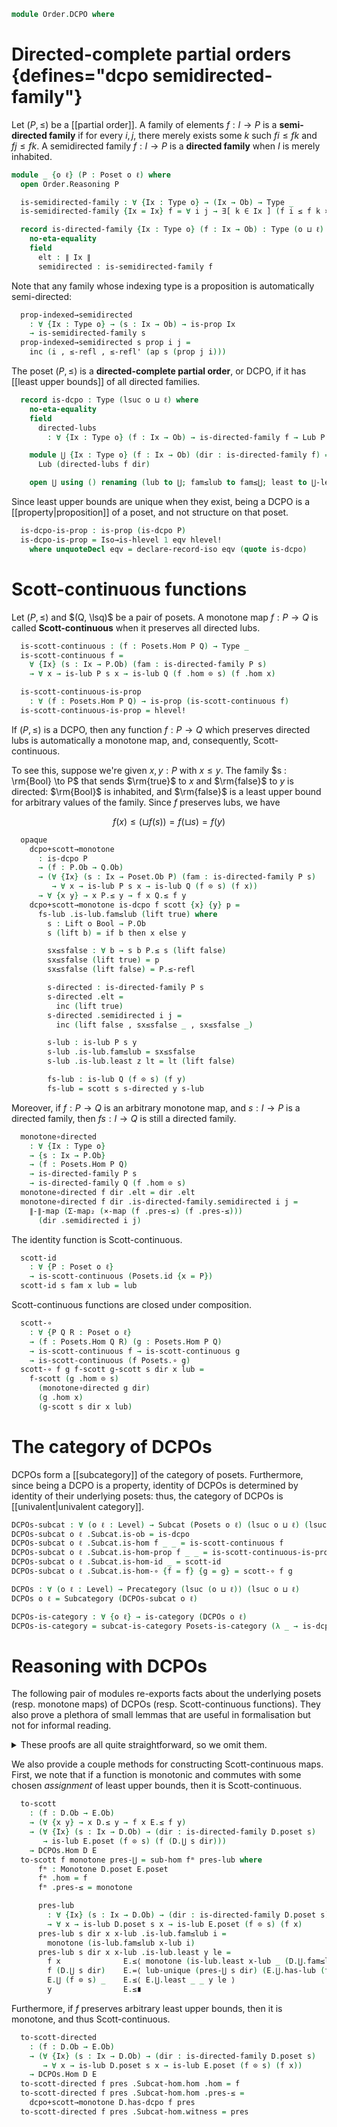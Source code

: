<!--
```agda
open import Cat.Displayed.Univalence.Thin
open import Cat.Functor.Subcategory
open import Cat.Displayed.Total
open import Cat.Prelude

open import Data.Bool

open import Order.Diagram.Lub
open import Order.Univalent
open import Order.Base

import Cat.Reasoning

import Order.Reasoning
```
-->

```agda
module Order.DCPO where
```

<!--
```agda
private variable
  o ℓ ℓ' : Level
  Ix A B : Type o
```
-->

# Directed-complete partial orders {defines="dcpo semidirected-family"}

Let $(P, \le)$ be a [[partial order]]. A family of elements $f : I \to P$ is
a **semi-directed family** if for every $i, j$, there merely exists
some $k$ such $f i \le f k$ and $f j \le f k$. A semidirected family
$f : I \to P$ is a **directed family** when $I$ is merely inhabited.

```agda
module _ {o ℓ} (P : Poset o ℓ) where
  open Order.Reasoning P

  is-semidirected-family : ∀ {Ix : Type o} → (Ix → Ob) → Type _
  is-semidirected-family {Ix = Ix} f = ∀ i j → ∃[ k ∈ Ix ] (f i ≤ f k × f j ≤ f k)

  record is-directed-family {Ix : Type o} (f : Ix → Ob) : Type (o ⊔ ℓ) where
    no-eta-equality
    field
      elt : ∥ Ix ∥
      semidirected : is-semidirected-family f
```

Note that any family whose indexing type is a proposition is
automatically semi-directed:

```agda
  prop-indexed→semidirected
    : ∀ {Ix : Type o} → (s : Ix → Ob) → is-prop Ix
    → is-semidirected-family s
  prop-indexed→semidirected s prop i j =
    inc (i , ≤-refl , ≤-refl' (ap s (prop j i)))
```

The poset $(P, \le)$ is a **directed-complete partial order**, or DCPO,
if it has [[least upper bounds]] of all directed families.

```agda
  record is-dcpo : Type (lsuc o ⊔ ℓ) where
    no-eta-equality
    field
      directed-lubs
        : ∀ {Ix : Type o} (f : Ix → Ob) → is-directed-family f → Lub P f

    module ⋃ {Ix : Type o} (f : Ix → Ob) (dir : is-directed-family f) =
      Lub (directed-lubs f dir)

    open ⋃ using () renaming (lub to ⋃; fam≤lub to fam≤⋃; least to ⋃-least) public
```

Since least upper bounds are unique when they exist, being a DCPO is a
[[property|proposition]] of a poset, and not structure on that poset.

<!--
```agda
module _ {o ℓ} {P : Poset o ℓ} where
  open Poset P
  open is-dcpo
```
-->

```agda
  is-dcpo-is-prop : is-prop (is-dcpo P)
  is-dcpo-is-prop = Iso→is-hlevel 1 eqv hlevel!
    where unquoteDecl eqv = declare-record-iso eqv (quote is-dcpo)
```

# Scott-continuous functions

Let $(P, \le)$ and $(Q, \lsq)$ be a pair of posets. A monotone map $f :
P \to Q$ is called **Scott-continuous** when it preserves all directed
lubs.

<!--
```agda
module _ {P Q : Poset o ℓ} where
  private
    module P = Poset P
    module Q = Poset Q

  open is-directed-family
  open Total-hom
```
-->

```agda
  is-scott-continuous : (f : Posets.Hom P Q) → Type _
  is-scott-continuous f =
    ∀ {Ix} (s : Ix → P.Ob) (fam : is-directed-family P s)
    → ∀ x → is-lub P s x → is-lub Q (f .hom ⊙ s) (f .hom x)

  is-scott-continuous-is-prop
    : ∀ (f : Posets.Hom P Q) → is-prop (is-scott-continuous f)
  is-scott-continuous-is-prop = hlevel!
```

If $(P, \le)$ is a DCPO, then any function $f : P \to Q$ which preserves
directed lubs is automatically a monotone map, and, consequently,
Scott-continuous.

To see this, suppose we're given $x, y : P$ with $x \le y$. The family
$s : \rm{Bool} \to P$ that sends $\rm{true}$ to $x$ and $\rm{false}$ to
$y$ is directed: $\rm{Bool}$ is inhabited, and $\rm{false}$ is a least
upper bound for arbitrary values of the family. Since $f$ preserves
lubs, we have

$$
f(x) \le (\sqcup f(s)) = f(\sqcup s) = f(y)
$$

```agda
  opaque
    dcpo+scott→monotone
      : is-dcpo P
      → (f : P.Ob → Q.Ob)
      → (∀ {Ix} (s : Ix → Poset.Ob P) (fam : is-directed-family P s)
         → ∀ x → is-lub P s x → is-lub Q (f ⊙ s) (f x))
      → ∀ {x y} → x P.≤ y → f x Q.≤ f y
    dcpo+scott→monotone is-dcpo f scott {x} {y} p =
      fs-lub .is-lub.fam≤lub (lift true) where
        s : Lift o Bool → P.Ob
        s (lift b) = if b then x else y

        sx≤sfalse : ∀ b → s b P.≤ s (lift false)
        sx≤sfalse (lift true) = p
        sx≤sfalse (lift false) = P.≤-refl

        s-directed : is-directed-family P s
        s-directed .elt =
          inc (lift true)
        s-directed .semidirected i j =
          inc (lift false , sx≤sfalse _ , sx≤sfalse _)

        s-lub : is-lub P s y
        s-lub .is-lub.fam≤lub = sx≤sfalse
        s-lub .is-lub.least z lt = lt (lift false)

        fs-lub : is-lub Q (f ⊙ s) (f y)
        fs-lub = scott s s-directed y s-lub
```

Moreover, if $f : P \to Q$ is an arbitrary monotone map, and $s : I \to
P$ is a directed family, then $fs : I \to Q$ is still a directed family.

```agda
  monotone∘directed
    : ∀ {Ix : Type o}
    → {s : Ix → P.Ob}
    → (f : Posets.Hom P Q)
    → is-directed-family P s
    → is-directed-family Q (f .hom ⊙ s)
  monotone∘directed f dir .elt = dir .elt
  monotone∘directed f dir .is-directed-family.semidirected i j =
    ∥-∥-map (Σ-map₂ (×-map (f .pres-≤) (f .pres-≤)))
      (dir .semidirected i j)
```

<!--
```agda
module _ where
  open Total-hom
```
-->

The identity function is Scott-continuous.

```agda
  scott-id
    : ∀ {P : Poset o ℓ}
    → is-scott-continuous (Posets.id {x = P})
  scott-id s fam x lub = lub
```

Scott-continuous functions are closed under composition.

```agda
  scott-∘
    : ∀ {P Q R : Poset o ℓ}
    → (f : Posets.Hom Q R) (g : Posets.Hom P Q)
    → is-scott-continuous f → is-scott-continuous g
    → is-scott-continuous (f Posets.∘ g)
  scott-∘ f g f-scott g-scott s dir x lub =
    f-scott (g .hom ⊙ s)
      (monotone∘directed g dir)
      (g .hom x)
      (g-scott s dir x lub)
```


# The category of DCPOs

DCPOs form a [[subcategory]] of the category of posets. Furthermore,
since being a DCPO is a property, identity of DCPOs is determined by
identity of their underlying posets: thus, the category of DCPOs is
[[univalent|univalent category]].

```agda
DCPOs-subcat : ∀ (o ℓ : Level) → Subcat (Posets o ℓ) (lsuc o ⊔ ℓ) (lsuc o ⊔ ℓ)
DCPOs-subcat o ℓ .Subcat.is-ob = is-dcpo
DCPOs-subcat o ℓ .Subcat.is-hom f _ _ = is-scott-continuous f
DCPOs-subcat o ℓ .Subcat.is-hom-prop f _ _ = is-scott-continuous-is-prop f
DCPOs-subcat o ℓ .Subcat.is-hom-id _ = scott-id
DCPOs-subcat o ℓ .Subcat.is-hom-∘ {f = f} {g = g} = scott-∘ f g

DCPOs : ∀ (o ℓ : Level) → Precategory (lsuc (o ⊔ ℓ)) (lsuc o ⊔ ℓ)
DCPOs o ℓ = Subcategory (DCPOs-subcat o ℓ)

DCPOs-is-category : ∀ {o ℓ} → is-category (DCPOs o ℓ)
DCPOs-is-category = subcat-is-category Posets-is-category (λ _ → is-dcpo-is-prop)
```

<!--
```agda
module DCPOs {o ℓ : Level} = Cat.Reasoning (DCPOs o ℓ)

DCPO : (o ℓ : Level) → Type _
DCPO o ℓ = DCPOs.Ob {o} {ℓ}

Forget-DCPO : ∀ {o ℓ} → Functor (DCPOs o ℓ) (Sets o)
Forget-DCPO = Forget-poset F∘ Forget-subcat
```
-->

# Reasoning with DCPOs

The following pair of modules re-exports facts about the underlying
posets (resp. monotone maps) of DCPOs (resp. Scott-continuous
functions). They also prove a plethora of small lemmas that are useful
in formalisation but not for informal reading.

<details>
<summary>These proofs are all quite straightforward, so we omit them.
</summary>

```agda
module DCPO {o ℓ} (D : DCPO o ℓ) where
  poset : Poset o ℓ
  poset = D .fst

  open Order.Reasoning poset public

  set : Set o
  set = el ⌞ D ⌟ Ob-is-set

  has-dcpo : is-dcpo poset
  has-dcpo = D .snd

  open is-dcpo has-dcpo public

  ⋃-pointwise
    : ∀ {Ix} {s s' : Ix → Ob}
    → {fam : is-directed-family poset s} {fam' : is-directed-family poset s'}
    → (∀ ix → s ix ≤ s' ix)
    → ⋃ s fam ≤ ⋃ s' fam'
  ⋃-pointwise p = ⋃.least _ _ (⋃ _ _) λ ix →
    ≤-trans (p ix) (⋃.fam≤lub _ _ ix)

module Scott {o ℓ} {D E : DCPO o ℓ} (f : DCPOs.Hom D E) where
  private
    module D = DCPO D
    module E = DCPO E

  mono : Posets.Hom D.poset E.poset
  mono = Subcat-hom.hom f

  monotone : ∀ {x y} → x D.≤ y → f # x E.≤ f # y
  monotone = mono .pres-≤

  opaque
    pres-directed-lub
      : ∀ {Ix} (s : Ix → D.Ob) → is-directed-family D.poset s
      → ∀ x → is-lub (D .fst) s x → is-lub (E .fst) (apply f ⊙ s) (f # x)
    pres-directed-lub = Subcat-hom.witness f

    directed
      : ∀ {Ix} {s : Ix → D.Ob} → is-directed-family D.poset s
      → is-directed-family E.poset (apply f ⊙ s)
    directed dir = monotone∘directed (Subcat-hom.hom f) dir

    pres-⋃
      : ∀ {Ix} (s : Ix → D.Ob) → (dir : is-directed-family D.poset s)
      → f # (D.⋃ s dir) ≡ E.⋃ (apply f ⊙ s) (directed dir)
    pres-⋃ s dir =
      E.≤-antisym
        (is-lub.least (pres-directed-lub s dir (D.⋃ s dir) (D.⋃.has-lub s dir))
          (E.⋃ (apply f ⊙ s) (directed dir))
          (E.⋃.fam≤lub (apply f ⊙ s) (directed dir)))
        (E.⋃.least (apply f ⊙ s) (directed dir) (apply f (D.⋃ s dir)) λ i →
          monotone (D.⋃.fam≤lub s dir i))
```
</details>

<!--
```
module _ {o ℓ} {D E : DCPO o ℓ} where
  private
    module D = DCPO D
    module E = DCPO E

  open is-directed-family
  open Total-hom
```
-->

We also provide a couple methods for constructing Scott-continuous maps.
First, we note that if a function is monotonic and commutes with some
chosen _assignment_ of least upper bounds, then it is Scott-continuous.

```agda
  to-scott
    : (f : D.Ob → E.Ob)
    → (∀ {x y} → x D.≤ y → f x E.≤ f y)
    → (∀ {Ix} (s : Ix → D.Ob) → (dir : is-directed-family D.poset s)
       → is-lub E.poset (f ⊙ s) (f (D.⋃ s dir)))
    → DCPOs.Hom D E
  to-scott f monotone pres-⋃ = sub-hom fᵐ pres-lub where
      fᵐ : Monotone D.poset E.poset
      fᵐ .hom = f
      fᵐ .pres-≤ = monotone

      pres-lub
        : ∀ {Ix} (s : Ix → D.Ob) → (dir : is-directed-family D.poset s)
        → ∀ x → is-lub D.poset s x → is-lub E.poset (f ⊙ s) (f x)
      pres-lub s dir x x-lub .is-lub.fam≤lub i =
        monotone (is-lub.fam≤lub x-lub i)
      pres-lub s dir x x-lub .is-lub.least y le =
        f x              E.≤⟨ monotone (is-lub.least x-lub _ (D.⋃.fam≤lub s dir)) ⟩
        f (D.⋃ s dir)    E.=⟨ lub-unique (pres-⋃ s dir) (E.⋃.has-lub (f ⊙ s) (monotone∘directed fᵐ dir)) ⟩
        E.⋃ (f ⊙ s) _    E.≤⟨ E.⋃.least _ _ y le ⟩
        y                E.≤∎
```

Furthermore, if $f$ preserves arbitrary least upper bounds, then it
is monotone, and thus Scott-continuous.

```agda
  to-scott-directed
    : (f : D.Ob → E.Ob)
    → (∀ {Ix} (s : Ix → D.Ob) → (dir : is-directed-family D.poset s)
       → ∀ x → is-lub D.poset s x → is-lub E.poset (f ⊙ s) (f x))
    → DCPOs.Hom D E
  to-scott-directed f pres .Subcat-hom.hom .hom = f
  to-scott-directed f pres .Subcat-hom.hom .pres-≤ =
    dcpo+scott→monotone D.has-dcpo f pres
  to-scott-directed f pres .Subcat-hom.witness = pres
```
